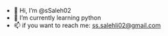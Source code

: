 - 👋 Hi, I’m @sSaleh02
- 🌱 I’m currently learning python
- 📫 if you want to reach me: ss.salehli02@gmail.com
